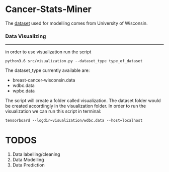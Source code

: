 # Cancer-Stats-Miner

The [dataset](http://archive.ics.uci.edu/ml/datasets/Breast+Cancer+Wisconsin+%28Original%29) used for modelling comes from University of Wisconsin.


### Data Visualizing
---
in order to use visualization
run the script 

```python3.6 src/visualization.py --dataset_type type_of_dataset```

The dataset_type currently available are: 
- breast-cancer-wisconsin.data
- wdbc.data
- wpbc.data

The script will create a folder called visualization. The dataset folder would be created accordingly 
in the visualization folder. In order to run the visualization we can run this script in terminal:

```tensorboard --logdir=visualization/wdbc.data --host=localhost ```



# TODOS
1. Data labelling/cleaning
2. Data Modelling
3. Data Prediction
